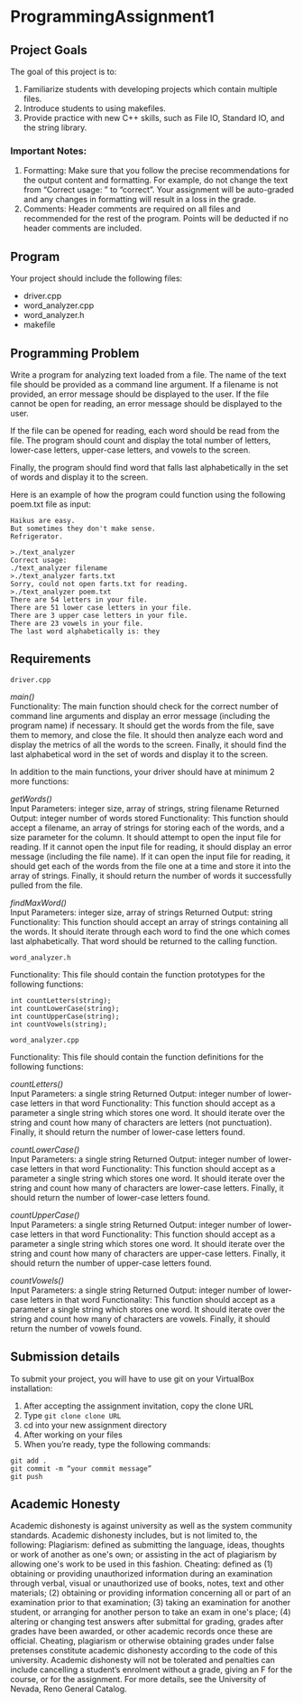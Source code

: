 # ProgrammingAssignment1

## Project Goals
The goal of this project is to:
1.	Familiarize students with developing projects which contain multiple files.
2.	Introduce students to using makefiles.
3.	Provide practice with new C++ skills, such as File IO, Standard IO, and the string library.
### Important Notes:
1.	Formatting: Make sure that you follow the precise recommendations for the output content and formatting. For example, do not change the text from 
“Correct usage: ” to “correct”. 
Your assignment will be auto-graded and any changes in formatting will result in a loss in the grade.
2.	Comments: Header comments are required on all files and recommended for the rest of the program. Points will be deducted if no header comments are included.
## Program
Your project should include the following files:
- driver.cpp
- word_analyzer.cpp
- word_analyzer.h
- makefile
## Programming Problem
Write a program for analyzing text loaded from a file. The name of the text file should be provided as a command line argument. If a filename is not provided, an error message should be displayed to the user. If the file cannot be open for reading, an error message should be displayed to the user.

If the file can be opened for reading, each word should be read from the file. The program should count and display the total number of letters, lower-case letters, upper-case letters, and vowels to the screen.

Finally, the program should find word that falls last alphabetically in the set of words and display it to the screen. 

Here is an example of how the program could function using the following poem.txt file as input:
```
Haikus are easy.  
But sometimes they don't make sense.  
Refrigerator.
```
```
>./text_analyzer
Correct usage: 
./text_analyzer filename
>./text_analyzer farts.txt
Sorry, could not open farts.txt for reading.
>./text_analyzer poem.txt
There are 54 letters in your file.
There are 51 lower case letters in your file.
There are 3 upper case letters in your file.
There are 23 vowels in your file.
The last word alphabetically is: they
```
## Requirements
```
driver.cpp

```
*main()*  
Functionality: The main function should check for the correct number of command line arguments and display an error message (including the program name) if necessary. It should get the words from the file, save them to memory, and close the file. It should then analyze each word and display the metrics of all the words to the screen. Finally, it should find the last alphabetical word in the set of words and display it to the screen. 

In addition to the main functions, your driver should have at minimum 2 more functions:

*getWords()*  
Input Parameters: integer size, array of strings, string filename
Returned Output: integer number of words stored
Functionality: This function should accept a filename, an array of strings for storing each of the words, and a size parameter for the column. It should attempt to open the input file for reading. If it cannot open the input file for reading, it should display an error message (including the file name). If it can open the input file for reading, it should get each of the words from the file one at a time and store it into the array of strings. Finally, it should return the number of words it successfully pulled from the file.

*findMaxWord()*  
Input Parameters: integer size, array of strings
Returned Output: string
Functionality: This function should accept an array of strings containing all the words. It should iterate through each word to find the one which comes last alphabetically. That word should be returned to the calling function.
```
word_analyzer.h
```
Functionality: This file should contain the function prototypes for the following functions:  
```
int countLetters(string);  
int countLowerCase(string);  
int countUpperCase(string);  
int countVowels(string);
```
```
word_analyzer.cpp
```
Functionality: This file should contain the function definitions for the following functions:

*countLetters()*  
Input Parameters: a single string
Returned Output: integer number of lower-case letters in that word
Functionality: This function should accept as a parameter a single string which stores one word. It should iterate over the string and count how many of characters are letters (not punctuation). Finally, it should return the number of lower-case letters found. 

*countLowerCase()*  
Input Parameters: a single string
Returned Output: integer number of lower-case letters in that word
Functionality: This function should accept as a parameter a single string which stores one word. It should iterate over the string and count how many of characters are lower-case letters. Finally, it should return the number of lower-case letters found. 

*countUpperCase()*  
Input Parameters: a single string
Returned Output: integer number of lower-case letters in that word
Functionality: This function should accept as a parameter a single string which stores one word. It should iterate over the string and count how many of characters are upper-case letters. Finally, it should return the number of upper-case letters found. 

*countVowels()*  
Input Parameters: a single string
Returned Output: integer number of lower-case letters in that word
Functionality: This function should accept as a parameter a single string which stores one word. It should iterate over the string and count how many of characters are vowels. Finally, it should return the number of vowels found. 

## Submission details
To submit your project, you will have to use git on your VirtualBox installation:
1.	After accepting the assignment invitation, copy the clone URL
2.	Type 
```git clone clone URL```
3.	cd into your new assignment directory
4.	After working on your files
5.	When you’re ready, type the following commands: 
```
git add .
git commit -m “your commit message”
git push
```
## Academic Honesty
Academic dishonesty is against university as well as the system community standards. Academic dishonesty includes, but is not limited to, the following:
Plagiarism: defined as submitting the language, ideas, thoughts or work of another as one's own; or assisting in the act of plagiarism by allowing one's work to be used in this fashion.
Cheating: defined as (1) obtaining or providing unauthorized information during an examination through verbal, visual or unauthorized use of books, notes, text and other materials; (2) obtaining or providing information concerning all or part of an examination prior to that examination; (3) taking an examination for another student, or arranging for another person to take an exam in one's place; (4) altering or changing test answers after submittal for grading, grades after grades have been awarded, or other academic records once these are official.
Cheating, plagiarism or otherwise obtaining grades under false pretenses constitute academic
dishonesty according to the code of this university. Academic dishonesty will not be tolerated and
penalties can include cancelling a student’s enrolment without a grade, giving an F for the course, or for the assignment. For more details, see the University of Nevada, Reno General Catalog.
